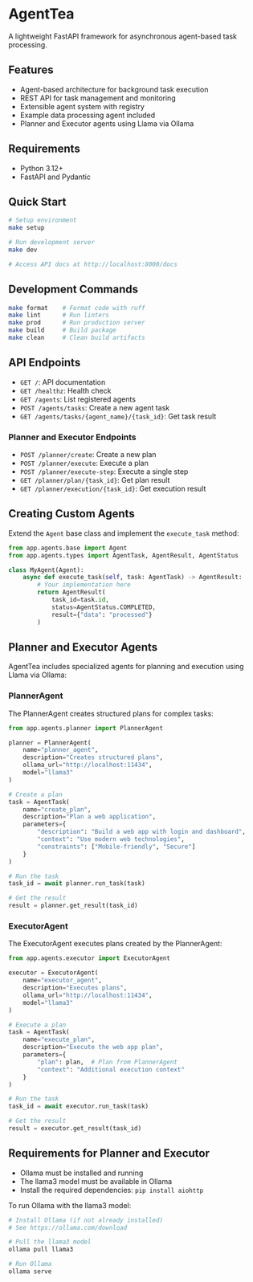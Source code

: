 # AgentTea

A lightweight FastAPI framework for asynchronous agent-based task processing.

## Features

- Agent-based architecture for background task execution
- REST API for task management and monitoring
- Extensible agent system with registry
- Example data processing agent included
- Planner and Executor agents using Llama via Ollama

## Requirements

- Python 3.12+
- FastAPI and Pydantic

## Quick Start

```bash
# Setup environment
make setup

# Run development server
make dev

# Access API docs at http://localhost:8000/docs
```

## Development Commands

```bash
make format    # Format code with ruff
make lint      # Run linters
make prod      # Run production server
make build     # Build package
make clean     # Clean build artifacts
```

## API Endpoints

- `GET /`: API documentation
- `GET /healthz`: Health check
- `GET /agents`: List registered agents
- `POST /agents/tasks`: Create a new agent task
- `GET /agents/tasks/{agent_name}/{task_id}`: Get task result

### Planner and Executor Endpoints

- `POST /planner/create`: Create a new plan
- `POST /planner/execute`: Execute a plan
- `POST /planner/execute-step`: Execute a single step
- `GET /planner/plan/{task_id}`: Get plan result
- `GET /planner/execution/{task_id}`: Get execution result

## Creating Custom Agents

Extend the `Agent` base class and implement the `execute_task` method:

```python
from app.agents.base import Agent
from app.agents.types import AgentTask, AgentResult, AgentStatus

class MyAgent(Agent):
    async def execute_task(self, task: AgentTask) -> AgentResult:
        # Your implementation here
        return AgentResult(
            task_id=task.id,
            status=AgentStatus.COMPLETED,
            result={"data": "processed"}
        )
```

## Planner and Executor Agents

AgentTea includes specialized agents for planning and execution using Llama via Ollama:

### PlannerAgent

The PlannerAgent creates structured plans for complex tasks:

```python
from app.agents.planner import PlannerAgent

planner = PlannerAgent(
    name="planner_agent",
    description="Creates structured plans",
    ollama_url="http://localhost:11434",
    model="llama3"
)

# Create a plan
task = AgentTask(
    name="create_plan",
    description="Plan a web application",
    parameters={
        "description": "Build a web app with login and dashboard",
        "context": "Use modern web technologies",
        "constraints": ["Mobile-friendly", "Secure"]
    }
)

# Run the task
task_id = await planner.run_task(task)

# Get the result
result = planner.get_result(task_id)
```

### ExecutorAgent

The ExecutorAgent executes plans created by the PlannerAgent:

```python
from app.agents.executor import ExecutorAgent

executor = ExecutorAgent(
    name="executor_agent",
    description="Executes plans",
    ollama_url="http://localhost:11434",
    model="llama3"
)

# Execute a plan
task = AgentTask(
    name="execute_plan",
    description="Execute the web app plan",
    parameters={
        "plan": plan,  # Plan from PlannerAgent
        "context": "Additional execution context"
    }
)

# Run the task
task_id = await executor.run_task(task)

# Get the result
result = executor.get_result(task_id)
```

## Requirements for Planner and Executor

- Ollama must be installed and running
- The llama3 model must be available in Ollama
- Install the required dependencies: `pip install aiohttp`

To run Ollama with the llama3 model:

```bash
# Install Ollama (if not already installed)
# See https://ollama.com/download

# Pull the llama3 model
ollama pull llama3

# Run Ollama
ollama serve
```
